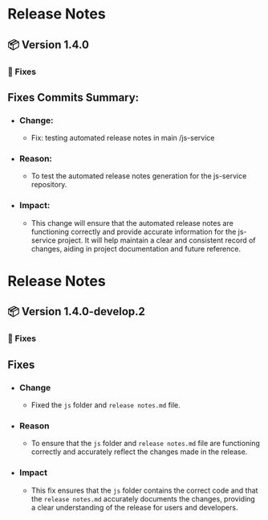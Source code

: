 # Release Notes

## 📦 Version 1.4.0

### 🐛 Fixes

## Fixes Commits Summary:

- ### Change: 
    - Fix: testing automated release notes in main /js-service

- ### Reason: 
    - To test the automated release notes generation for the js-service repository.

- ### Impact: 
    - This change will ensure that the automated release notes are functioning correctly and provide accurate information for the js-service project. It will help maintain a clear and consistent record of changes, aiding in project documentation and future reference.

# Release Notes

## 📦 Version 1.4.0-develop.2

### 🐛 Fixes

## Fixes
- ### Change
    - Fixed the `js` folder and `release notes.md` file.
- ### Reason
    - To ensure that the `js` folder and `release notes.md` file are functioning correctly and accurately reflect the changes made in the release.
- ### Impact
    - This fix ensures that the `js` folder contains the correct code and that the `release notes.md` accurately documents the changes, providing a clear understanding of the release for users and developers.
